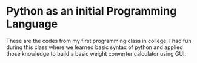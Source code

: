 # Python as an initial Programming Language

These are the codes from my first programming class in college. I had fun during this class where we learned basic syntax of python and applied those knowledge to build a basic weight converter calculator using GUI. 
